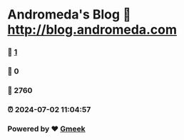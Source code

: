 # Andromeda's Blog :link: http://blog.andromeda.com 
### :page_facing_up: [1](http://blog.andromeda.com/tag.html) 
### :speech_balloon: 0 
### :hibiscus: 2760 
### :alarm_clock: 2024-07-02 11:04:57 
### Powered by :heart: [Gmeek](https://github.com/Meekdai/Gmeek)
